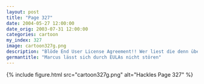 ```yaml
---
layout: post
title: "Page 327"
date: 2004-05-27 12:00:00
date_orig: 2003-07-31 12:00:00
categories: cartoon
my_index: 327
image: cartoon327g.png
description: "Blöde End User License Agreement!! Wer liest die denn überhaupt Toll, noch mehr langweilige Fenster zum durchklicken - ich will nur die blöde Software installieren Marcus, was hast du $@# EULA Marcus Hazel Hopkins"
germantitle: "Marcus lässt sich durch EULAs nicht stören"
---
```


{% include figure.html src="cartoon327g.png" alt="Hackles Page 327"  %}
